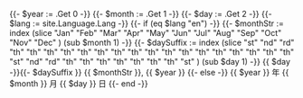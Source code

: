 {{- $year := .Get 0 -}}
{{- $month := .Get 1 -}}
{{- $day := .Get 2 -}}
{{- $lang := site.Language.Lang -}}
{{- if (eq $lang "en") -}}
    {{- $monthStr := index (slice
        "Jan" "Feb" "Mar" "Apr" "May" "Jun" "Jul" "Aug" "Sep" "Oct" "Nov" "Dec"
    ) (sub $month 1) -}}
    {{- $daySuffix := index (slice
		"st" "nd" "rd" "th" "th" "th" "th" "th" "th" "th"
		"th" "th" "th" "th" "th" "th" "th" "th" "th" "th"
		"st" "nd" "rd" "th" "th" "th" "th" "th" "th" "th"
		"st"
    ) (sub $day 1) -}}
    {{ $day -}}{{- $daySuffix }} {{ $monthStr }}, {{ $year }}
{{- else -}}
    {{ $year }} 年 {{ $month }} 月 {{ $day }} 日
{{- end -}}
